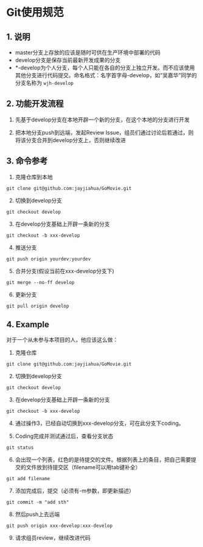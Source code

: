 # Git使用规范

## 1. 说明
- master分支上存放的应该是随时可供在生产环境中部署的代码
- develop分支是保存当前最新开发成果的分支
- \*-develop为个人分支，每个人只能在各自的分支上独立开发。而不应该使用其他分支进行代码提交。命名格式：名字首字母-develop，如“吴嘉华”同学的分支名称为 ```wjh-develop```

## 2. 功能开发流程
1. 先基于develop分支在本地开辟一个新的分支，在这个本地的分支进行开发

2. 把本地分支push到远端，发起Review Issue，组员们通过讨论后若通过，则将该分支合并到develop分支上，否则继续改进

## 3. 命令参考
1. 克隆仓库到本地
  ```
  git clone git@github.com:jayjiahua/GoMovie.git
  ```

2. 切换到develop分支
  ```
  git checkout develop
  ```

3. 在develop分支基础上开辟一条新的分支
  ```
  git checkout -b xxx-develop
  ```

4. 推送分支
  ```
  git push origin yourdev:yourdev
  ```

5. 合并分支(假设当前在xxx-develop分支下)
  ```
  git merge --no-ff develop
  ```

6. 更新分支
  ```
  git pull origin develop
  ```

## 4. Example
对于一个从未参与本项目的人，他应该这么做：
1. 克隆仓库
  ```
  git clone git@github.com:jayjiahua/GoMovie.git
  ```
  
2. 切换到develop分支
  ```
  git checkout develop
  ```

3. 在develop分支基础上开辟一条新的分支
  ```
  git checkout -b xxx-develop
  ```
  
4. 通过操作3，已经自动切换到xxx-develop分支，可在此分支下coding。

5. Coding完成并测试通过后，查看分支状态
  ```
  git status
  ```
  
6. 会出现一个列表，红色的是待提交的文件。根据列表上的条目，把自己需要提交的文件放到待提交区（filename可以用tab键补全）
  ```
  git add filename
  ```
  
7. 添加完成后，提交（必须有-m参数，即更新描述）
  ```
  git commit -m "add sth"
  ```
  
8. 然后push上去远端
  ```
  git push origin xxx-develop:xxx-develop
  ```
  
9. 请求组员review，继续改进代码
